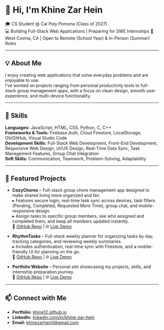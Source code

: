 # 👋 Hi, I'm Khine Zar Hein

🎓 CS Student @ Cal Poly Pomona (Class of 2027)  
💻 Building Full-Stack Web Applications | Preparing for SWE Internships
📍 West Covina, CA | Open to Remote (School Year) & In-Person (Summer) Roles  

---

## 💡 About Me
I enjoy creating web applications that solve everyday problems and are enjoyable to use.  
I’ve worked on projects ranging from personal productivity tools to full-stack group management apps, with a focus on clean design, smooth user experience, and multi-device functionality.

---

## 🔧 Skills
**Languages:** JavaScript, HTML, CSS, Python, C, C++  
**Frameworks & Tools:** Firebase Auth, Cloud Firestore, LocalStorage, Git/GitHub, Visual Studio Code  
**Development Skills:** Full-Stack Web Development, Front-End Development, Responsive Web Design, UI/UX Design, Real-Time Data Sync, Task Management Features, Group Chat Integration  
**Soft Skills:** Communication, Teamwork, Problem-Solving, Adaptability

---

## 🌟 Featured Projects
- **CozyChores** – Full-stack group chore management app designed to make shared living more organized and fair.  
  ▸ Features secure login, real-time task sync across devices, task filters (Pending, Completed, Requested More Time), group chat, and mobile-responsive design.  
  ▸ Assign tasks to specific group members, see who assigned and completed them, and keep all members updated instantly.  
  🔗 [GitHub Repo](https://github.com/Khine12/CozyChores) | 🌐 [Live Demo](https://khine12.github.io/CozyChores)

- **RhythmTasks** – Full-stack weekly planner for organizing tasks by day, tracking categories, and reviewing weekly summaries.  
  ▸ Includes authentication, real-time sync with Firestore, and a mobile-friendly UI for planning on the go.  
  🔗 [GitHub Repo](https://github.com/Khine12/RhythmTasks) | 🌐 [Live Demo](https://khine12.github.io/RhythmTasks)

- **Portfolio Website** – Personal site showcasing my projects, skills, and internship preparation journey.  
  🔗 [GitHub Repo](https://github.com/Khine12/Khine12.github.io) | 🌐 [Live Demo](https://khine12.github.io/)

---

## 📫 Connect with Me
- **Portfolio:** [khine12.github.io](https://khine12.github.io/)  
- **LinkedIn:** [linkedin.com/in/khine-zar-hein](https://linkedin.com/in/khine-zar-hein)  
- **Email:** khinezarhein1@gmail.com
